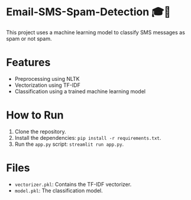 # Email-SMS-Spam-Detection 🎓💼
This project uses a machine learning model to classify SMS messages as spam or not spam.

# Features
- Preprocessing using NLTK
- Vectorization using TF-IDF
- Classification using a trained machine learning model

# How to Run
1. Clone the repository.
2. Install the dependencies: `pip install -r requirements.txt`.
3. Run the `app.py` script: `streamlit run app.py`.

# Files
- `vectorizer.pkl`: Contains the TF-IDF vectorizer.
- `model.pkl`: The classification model.
